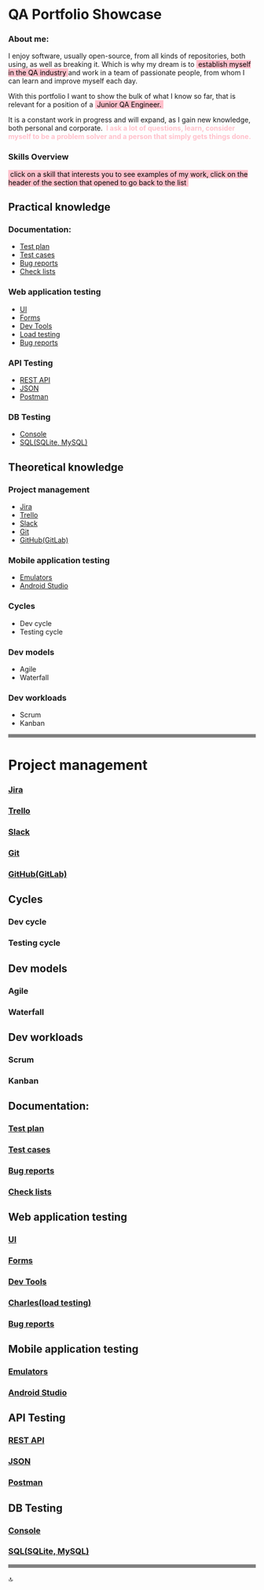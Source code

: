 # QA Portfolio Showcase
### About me:
<p>I enjoy software, usually open-source, from all kinds of repositories, both using, as well as breaking it. 
Which is why my dream is to <mark style="background-color:pink">‎ establish myself in the QA industry 
</mark> and work in a team of passionate people, from whom I can learn and improve myself each day.</p><p>With this portfolio I want to show the bulk of what I know so far, 
that is relevant for a position of a <mark style="background-color:pink">‎ Junior QA Engineer. 
‎</mark> </p><p>It is a constant work in progress and will expand, as I gain new knowledge, both personal and corporate. <b><span style="color:pink">‎ 
I ask a lot of questions, learn, consider myself to be a problem solver and a person that simply gets things done. ‎</span></b></p>

### Skills Overview
<mark style="background-color:pink">‎ click on a skill that interests you to see examples of my work, 
click on the header of the section that opened to go back to the list ‎ </mark>


## Practical knowledge
### Documentation:
* [Test plan](#test-plan)
* [Test cases](#test-cases)
* [Bug reports](#bug-reports)
* [Check lists](#check-lists)
### Web application testing
* [UI](#ui)
* [Forms](#forms)
* [Dev Tools](#dev-tools)
* [Load testing](#charlesload-testing)
* [Bug reports](#bug-reports)
### API Testing
* [REST API](#rest-api)
* [JSON](#json)
* [Postman](#postman)
### DB Testing
* [Console](#console)
* [SQL(SQLite, MySQL)](#sqlsqlite-mysql)

## Theoretical knowledge
### Project management
* [Jira](#jira)
* [Trello](#trello)
* [Slack](#slack)
* [Git](#git)
* [GitHub(GitLab)](#githubgitlab)
### Mobile application testing
* [Emulators](#emulators)
* [Android Studio](#android-studio)
###  Cycles
* Dev cycle
* Testing cycle
###  Dev models
* Agile
* Waterfall
### Dev workloads
* Scrum
* Kanban

<hr style="border: none; height: 7px; background-color: grey;">

# Project management
### [Jira](#project-management)
### [Trello](#project-management)
### [Slack](#project-management)
### [Git](#project-management)
### [GitHub(GitLab)](#project-management)
##  Cycles
### Dev cycle
### Testing cycle
##  Dev models
### Agile
### Waterfall
## Dev workloads
### Scrum
### Kanban
## Documentation:
### [Test plan](#documentation)
### [Test cases](#documentation)
### [Bug reports](#documentation)
### [Check lists](#documentation)
## Web application testing
### [UI](#web-application-testing)
### [Forms](#web-application-testing)
### [Dev Tools](#web-application-testing)
### [Charles(load testing)](#web-application-testing)
### [Bug reports](#web-application-testing)
## Mobile application testing
### [Emulators](#mobile-application-testing)
### [Android Studio](#mobile-application-testing)
## API Testing
### [REST API](#api-testing)
### [JSON](#api-testing)
### [Postman](#api-testing)
## DB Testing
### [Console](#db-testing)
### [SQL(SQLite, MySQL)](#db-testing)


<hr style="border: none; height: 7px; background-color: grey;">

 :top:
